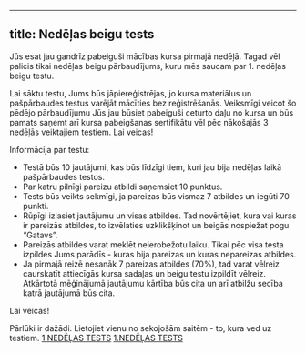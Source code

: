 
---
title: Nedēļas beigu tests 
---


Jūs esat jau gandrīz pabeiguši mācības kursa pirmajā nedēļā. Tagad vēl palicis tikai nedēļas
beigu pārbaudījums, kuru mēs saucam par 1. nedēļas beigu testu.

Lai sāktu testu, Jums būs jāpiereģistrējas, jo kursa materiālus un pašpārbaudes testus
varējāt mācīties bez reģistrēšanās. Veiksmīgi veicot šo pēdējo pārbaudījumu Jūs jau būsiet
pabeiguši ceturto daļu no kursa un būs pamats saņemt arī kursa pabeigšanas sertifikātu vēl
pēc nākošajās 3 nedēļās veiktajiem testiem. Lai veicas!

Informācija par testu:

- Testā būs 10 jautājumi, kas būs līdzīgi tiem, kuri jau bija nedēļas laikā pašpārbaudes
testos.  
- Par katru pilnīgi pareizu atbildi saņemsiet 10 punktus.  
- Tests būs veikts sekmīgi, ja pareizas būs vismaz 7 atbildes un iegūti 70 punkti.  
- Rūpīgi izlasiet jautājumu un visas atbildes. Tad novērtējiet, kura vai kuras ir pareizās
atbildes, to izvēlaties uzklikšķinot un beigās nospiežat pogu “Gatavs”.  
- Pareizās atbildes varat meklēt neierobežotu laiku. Tikai pēc visa testa izpildes Jums
parādīs - kuras bija pareizas un kuras nepareizas atbildes.  
- Ja pirmajā reizē nesanāk 7 pareizas atbildes (70%), tad varat vēlreiz caurskatīt
attiecīgās kursa sadaļas un beigu testu izpildīt vēlreiz. Atkārtotā mēģinājumā
jautājumu kārtība būs cita un arī atbilžu secība katrā jautājumā būs cita.

Lai veicas! 

Pārlūki ir dažādi.
Lietojiet vienu no sekojošām saitēm - to, kura ved uz testiem.
[1.NEDĒĻAS TESTS](https://hpc-pamati.learning.lv/exam)
[1.NEDĒĻAS TESTS](https://hpc-testi.netlify.app/)
